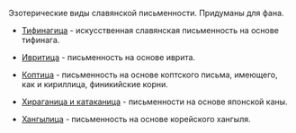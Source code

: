 Эзотерические виды славянской письменности. Придуманы для фана.

* [Тифинагица](tifinagh.md) - искусственная славянская письменность на основе тифинага.

* [Ивритица](hebrew.md) - письменность на основе иврита.

* [Коптица](coptic.md) - письменность на основе коптского письма, имеющего, как и кириллица, финикийские корни.

* [Хираганица и катаканица](kana.md) - письменности на основе японской каны.

* [Хангылица](hangul.md) - письменность на основе корейского хангыля.
